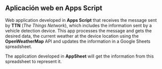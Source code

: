 ## Aplicación web en Apps Script
Web application developed in **Apps Script** that receives the message sent by **TTN** (*The Things Network*), which includes the information 
sent by a vehicle detection device. This app processes
the message and gets the desired data, the current weather at the device location using the **OpenWeatherMap** API and updates the
information in a Google Sheets spreadsheet. 

The application developed in **AppSheet** will get the information from this spreadsheet to
represent it.
